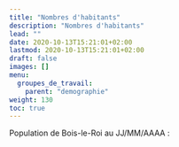 ```yaml
---
title: "Nombres d'habitants"
description: "Nombres d'habitants"
lead: ""
date: 2020-10-13T15:21:01+02:00
lastmod: 2020-10-13T15:21:01+02:00
draft: false
images: []
menu:
  groupes_de_travail:
    parent: "demographie"
weight: 130
toc: true
---
```


Population de Bois-le-Roi au JJ/MM/AAAA :
